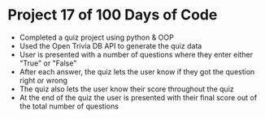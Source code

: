 # Project 17 of 100 Days of Code
- Completed a quiz project using python & OOP
- Used the Open Trivia DB API to generate the quiz data
- User is presented with a number of questions where they enter either "True" or "False"
- After each answer, the quiz lets the user know if they got the question right or wrong
- The quiz also lets the user know their score throughout the quiz
- At the end of the quiz the user is presented with their final score out of the total number of questions
